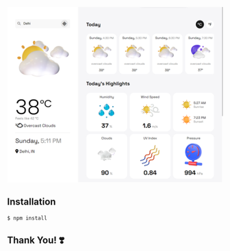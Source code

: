 <div align="center">
    <b><a href="https://hweather.netlify.app" target="_blank">
    <img src="./preview.png" />
    </a></b>
</div>

## Installation

```
$ npm install
```

## **Thank You! ❣️**